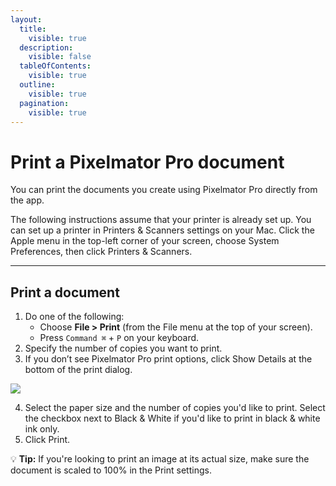 ```yaml
---
layout:
  title:
    visible: true
  description:
    visible: false
  tableOfContents:
    visible: true
  outline:
    visible: true
  pagination:
    visible: true
---
```


# Print a Pixelmator Pro document

You can print the documents you create using Pixelmator Pro directly from the app.

The following instructions assume that your printer is already set up. You can set up a printer in Printers & Scanners settings on your Mac. Click the Apple menu in the top-left corner of your screen, choose System Preferences, then click Printers & Scanners.

***

## Print a document

1. Do one of the following:
   * Choose **File > Print** (from the File menu at the top of your screen).
   * Press `Command ⌘` + `P` on your keyboard.
2. Specify the number of copies you want to print.
3. If you don’t see Pixelmator Pro print options, click Show Details at the bottom of the print dialog.

![](https://help.pixelmator.com/pixelmator-pro/3.5/assets/English/1596113478000.png)

4. Select the paper size and the number of copies you'd like to print. Select the checkbox next to Black & White if you'd like to print in black & white ink only.
5. Click Print.

:bulb: **Tip:** If you're looking to print an image at its actual size, make sure the document is scaled to 100% in the Print settings.

